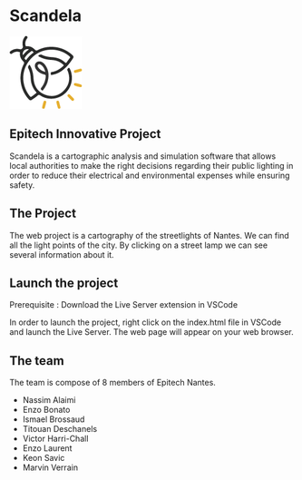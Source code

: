 # Scandela

![Scampoule](ressources/images/logo-128x128.png)
## Epitech Innovative Project 

Scandela is a cartographic analysis and simulation software that allows local authorities to make the right decisions regarding their public lighting in order to reduce their electrical and environmental expenses while ensuring safety.


## The Project

The web project is a cartography of the streetlights of Nantes. We can find all the light points of the city. By clicking on a street lamp we can see several information about it. 

## Launch the project

Prerequisite : Download the Live Server extension in VSCode

In order to launch the project, right click on the index.html file in VSCode and launch the Live Server. The web page will appear on your web browser.

## The team

The team is compose of 8 members of Epitech Nantes. 
- Nassim Alaimi
- Enzo Bonato
- Ismael Brossaud
- Titouan Deschanels
- Victor Harri-Chall 
- Enzo Laurent
- Keon Savic
- Marvin Verrain
